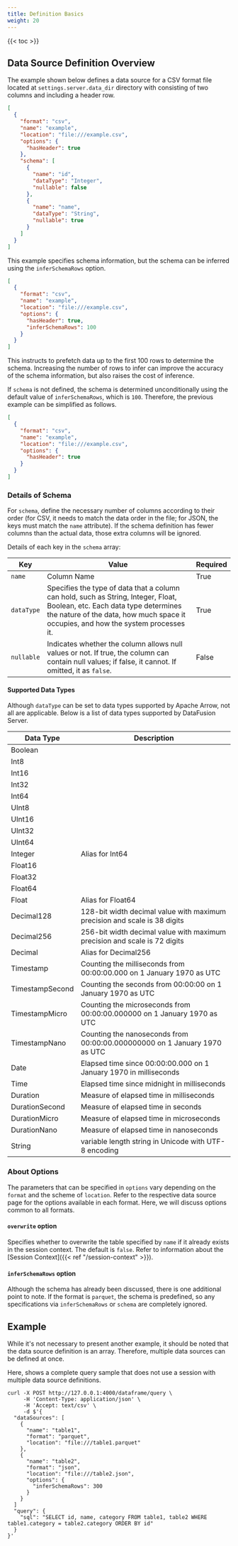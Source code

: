 ```yaml
---
title: Definition Basics
weight: 20
---
```


{{< toc >}}

## Data Source Definition Overview

The example shown below defines a data source for a CSV format file located at `settings.server.data_dir` directory with consisting of two columns and including a header row.

```json
[
  {
    "format": "csv",
    "name": "example",
    "location": "file:///example.csv",
    "options": {
      "hasHeader": true
    },
    "schema": [
      {
        "name": "id",
        "dataType": "Integer",
        "nullable": false
      },
      {
        "name": "name",
        "dataType": "String",
        "nullable": true
      }
    ]
  }
]
```

This example specifies schema information, but the schema can be inferred using the `inferSchemaRows` option.

```json
[
  {
    "format": "csv",
    "name": "example",
    "location": "file:///example.csv",
    "options": {
      "hasHeader": true,
      "inferSchemaRows": 100
    }
  }
]
```

This instructs to prefetch data up to the first 100 rows to determine the schema. Increasing the number of rows to infer can improve the accuracy of the schema information, but also raises the cost of inference.

If `schema` is not defined, the schema is determined unconditionally using the default value of `inferSchemaRows`, which is `100`. Therefore, the previous example can be simplified as follows.

```json
[
  {
    "format": "csv",
    "name": "example",
    "location": "file:///example.csv",
    "options": {
      "hasHeader": true
    }
  }
]
```

### Details of Schema

For `schema`, define the necessary number of columns according to their order (for CSV, it needs to match the data order in the file; for JSON, the keys must match the `name` attribute). If the schema definition has fewer columns than the actual data, those extra columns will be ignored.

Details of each key in the `schema` array:

| Key | Value | Required |
| -- | -- | -- |
| `name` | Column Name | True |
| `dataType` | Specifies the type of data that a column can hold, such as String, Integer, Float, Boolean, etc. Each data type determines the nature of the data, how much space it occupies, and how the system processes it. | True |
| `nullable` | Indicates whether the column allows null values or not. If true, the column can contain null values; if false, it cannot. If omitted, it as `false`. | False |

#### Supported Data Types

Although `dataType` can be set to data types supported by Apache Arrow, not all are applicable. Below is a list of data types supported by DataFusion Server.

| Data Type | Description |
| -- | -- |
| Boolean | |
| Int8    | |
| Int16   | |
| Int32   | |
| Int64   | |
| UInt8   | |
| UInt16  | |
| UInt32  | |
| UInt64  | |
| Integer | Alias for Int64 |
| Float16 | |
| Float32 | |
| Float64 | |
| Float   | Alias for Float64 |
| Decimal128 | 128-bit width decimal value with maximum precision and scale is 38 digits |
| Decimal256 | 256-bit width decimal value with maximum precision and scale is 72 digits |
| Decimal | Alias for Decimal256 |
| Timestamp       | Counting the milliseconds from 00:00:00.000 on 1 January 1970 as UTC |
| TimestampSecond | Counting the seconds from 00:00:00 on 1 January 1970 as UTC |
| TimestampMicro  | Counting the microseconds from 00:00:00.000000 on 1 January 1970 as UTC |
| TimestampNano   | Counting the nanoseconds from 00:00:00.000000000 on 1 January 1970 as UTC |
| Date            | Elapsed time since 00:00:00.000 on 1 January 1970 in milliseconds |
| Time            | Elapsed time since midnight in milliseconds |
| Duration        | Measure of elapsed time in milliseconds |
| DurationSecond  | Measure of elapsed time in seconds |
| DurationMicro   | Measure of elapsed time in microseconds |
| DurationNano    | Measure of elapsed time in nanoseconds |
| String          | variable length string in Unicode with UTF-8 encoding


### About Options

The parameters that can be specified in `options` vary depending on the `format` and the scheme of `location`. Refer to the respective data source page for the options available in each format. Here, we will discuss options common to all formats.

#### `overwrite` option

Specifies whether to overwrite the table specified by `name` if it already exists in the session context. The default is `false`. Refer to information about the [Session Context]({{< ref "/session-context" >}}).

#### `inferSchemaRows` option

Although the schema has already been discussed, there is one additional point to note. If the format is `parquet`, the schema is predefined, so any specifications via `inferSchemaRows` or `schema` are completely ignored.

## Example

While it's not necessary to present another example, it should be noted that the data source definition is an array. Therefore, multiple data sources can be defined at once.

Here, shows a complete query sample that does not use a session with multiple data source definitions.

```shell
curl -X POST http://127.0.0.1:4000/dataframe/query \
     -H 'Content-Type: application/json' \
     -H 'Accept: text/csv' \
     -d $'{
  "dataSources": [
    {
      "name": "table1",
      "format": "parquet",
      "location": "file:///table1.parquet"
    },
    {
      "name": "table2",
      "format": "json",
      "location": "file:///table2.json",
      "options": {
        "inferSchemaRows": 300
      }
    }
  ]
  "query": {
    "sql": "SELECT id, name, category FROM table1, table2 WHERE table1.category = table2.category ORDER BY id"
  }
}'
```

